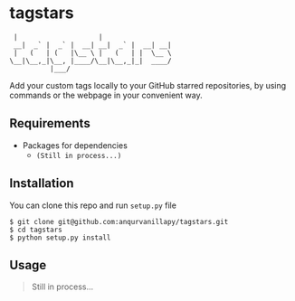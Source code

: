tagstars
========

```
 |                    |                 
 __|  _` |  _` |  __| __|  _` |  __| __|
 |   (   | (   |\__ \ |   (   | |  \__ \
\__|\__,_|\__, |____/\__|\__,_|_|  ____/
          |___/                         
```

Add your custom tags locally to your GitHub starred repositories, by
using commands or the webpage in your convenient way.

Requirements
------------

- Packages for dependencies
    + `(Still in process...)`

Installation
------------

You can clone this repo and run `setup.py` file

```
$ git clone git@github.com:anqurvanillapy/tagstars.git
$ cd tagstars
$ python setup.py install
```

Usage
-----

> Still in process...